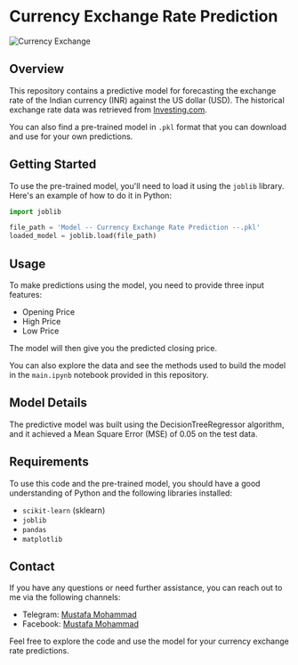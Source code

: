 # Currency Exchange Rate Prediction

![Currency Exchange](https://img.freepik.com/premium-vector/currency-exchange-money-dollar-euro-golden-round-currency-coins_172107-1946.jpg?w=1380)

## Overview

This repository contains a predictive model for forecasting the exchange rate of the Indian currency (INR) against the US dollar (USD). The historical exchange rate data was retrieved from [Investing.com](https://www.investing.com/currencies/usd-inr-historical-data).

You can also find a pre-trained model in `.pkl` format that you can download and use for your own predictions.

## Getting Started

To use the pre-trained model, you'll need to load it using the `joblib` library. Here's an example of how to do it in Python:

```python
import joblib

file_path = 'Model -- Currency Exchange Rate Prediction --.pkl'
loaded_model = joblib.load(file_path)
```
## Usage

To make predictions using the model, you need to provide three input features:

- Opening Price
- High Price
- Low Price

The model will then give you the predicted closing price.

You can also explore the data and see the methods used to build the model in the `main.ipynb` notebook provided in this repository.

## Model Details

The predictive model was built using the DecisionTreeRegressor algorithm, and it achieved a Mean Square Error (MSE) of 0.05 on the test data.

## Requirements

To use this code and the pre-trained model, you should have a good understanding of Python and the following libraries installed:

- `scikit-learn` (sklearn)
- `joblib`
- `pandas`
- `matplotlib`

## Contact

If you have any questions or need further assistance, you can reach out to me via the following channels:

- Telegram: [Mustafa Mohammad](https://t.me/ha12qw)
- Facebook: [Mustafa Mohammad](https://www.facebook.com/profile.php?id=100049592914479)

Feel free to explore the code and use the model for your currency exchange rate predictions.
